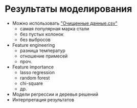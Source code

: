 # Результаты моделирования
* Можно использовать ["Очищенные данные.csv"](https://github.com/Siella/alloy_building/blob/ongoing-work/_data/%D0%9E%D1%87%D0%B8%D1%89%D0%B5%D0%BD%D0%BD%D1%8B%D0%B5%20%D0%B4%D0%B0%D0%BD%D0%BD%D1%8B%D0%B5.csv)
  * самая популярная марка стали
  * без пустых колонок
  * без выбросов
* Feature engineering
  * разница температур
  * отношение примесей
  * проч.
* Feature importance
  * lasso regression
  * random forest
  * chi-square
  * др.
* Модели регрессии и деревья решений
* Интерпретация результатов
